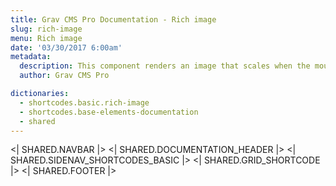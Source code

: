 ```yaml
---
title: Grav CMS Pro Documentation - Rich image
slug: rich-image
menu: Rich image
date: '03/30/2017 6:00am'
metadata:
  description: This component renders an image that scales when the mouse is placed over it, with a bottom linked caption
  author: Grav CMS Pro

dictionaries:
  - shortcodes.basic.rich-image
  - shortcodes.base-elements-documentation
  - shared
---
```


<| SHARED.NAVBAR |>
<| SHARED.DOCUMENTATION_HEADER |>
<| SHARED.SIDENAV_SHORTCODES_BASIC |>
<| SHARED.GRID_SHORTCODE |>
<| SHARED.FOOTER |>
